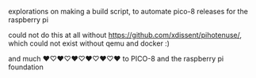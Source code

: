 explorations on making a build script, to automate pico-8 releases for the raspberry pi

could not do this at all without https://github.com/xdissent/pihotenuse/, which could not exist without qemu and docker :)

and much ♥♡♥♡♥♡♥♡♥♡♥ to PICO-8 and the raspberry pi foundation
